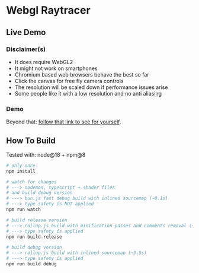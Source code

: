 # Webgl Raytracer

## Live Demo

### Disclaimer(s)
* It does require WebGL2
* It might not work on smartphones
* Chromium based web browsers behave the best so far
* Click the canvas for free fly camera controls
* The resolution will be scaled down if performance issues arise
* Some people like it with a low resolution and no anti aliasing

### Demo
Beyond that: [follow that link to see for yourself](http://guillaumebouchetepitech.github.io/webgl_raytracer/index.html).

## How To Build

Tested with: node@18 + npm@8

```bash
# only once
npm install
```
```bash
# watch for changes
# ---> nodemon, typescript + shader files
# and build debug version
# ---> bun.js fast debug build with inlined sourcemap (~0.1s)
# ---> type safety is NOT applied
npm run watch
```

```bash
# build release version
# ---> rollup.js build with minification passes and comments removal (~4.5s)
# ---> type safety is applied
npm run build-release
```

```bash
# build debug version
# ---> rollup.js build with inlined sourcemap (~3.5s)
# ---> type safety is applied
npm run build debug
```
